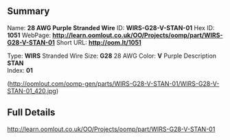 

 ## Summary
Name: __28 AWG Purple Stranded Wire__
ID: __WIRS-G28-V-STAN-01__
Hex ID: __1051__
WebPage: __http://learn.oomlout.co.uk/OO/Projects/oomp/part/WIRS-G28-V-STAN-01__
Short URL: __http://oom.lt/1051__

Type: __WIRS__ Stranded Wire 
Size: __G28__ 28 AWG 
Color: __V__ Purple 
Description __STAN__  
Index: __01__


(http://oomlout.com/oomp-gen/parts/WIRS-G28-V-STAN-01/WIRS-G28-V-STAN-01_420.jpg)


 ## Full Details
 http://learn.oomlout.co.uk/OO/Projects/oomp/part/WIRS-G28-V-STAN-01














